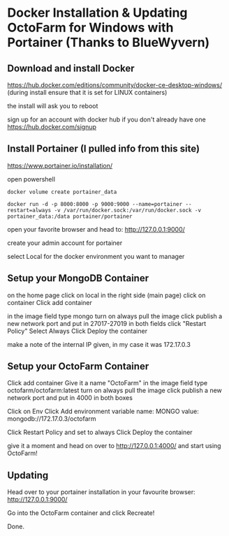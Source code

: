 # Docker Installation & Updating OctoFarm for Windows with Portainer (Thanks to BlueWyvern)
## Download and install Docker
https://hub.docker.com/editions/community/docker-ce-desktop-windows/ (during install ensure that it is set for LINUX containers)

the install will ask you to reboot

sign up for an account with docker hub if you don't already have one https://hub.docker.com/signup

## Install Portainer (I pulled info from this site)

https://www.portainer.io/installation/

open powershell

`docker volume create portainer_data`

`docker run -d -p 8000:8000 -p 9000:9000 --name=portainer --restart=always -v /var/run/docker.sock:/var/run/docker.sock -v portainer_data:/data portainer/portainer`

open your favorite browser and head to: http://127.0.0.1:9000/

create your admin account for portainer

select Local for the docker environment you want to manager

## Setup your MongoDB Container

on the home page click on local in the right side (main page) click on container Click add container

in the image field type mongo turn on always pull the image click publish a new network port and put in 27017-27019 in both fields click "Restart Policy" Select Always Click Deploy the container

make a note of the internal IP given, in my case it was 172.17.0.3

## Setup your OctoFarm Container

Click add container Give it a name "OctoFarm" in the image field type octofarm/octofarm:latest turn on always pull the image click publish a new network port and put in 4000 in both boxes

Click on Env Click Add environment variable name: MONGO value: mongodb://172.17.0.3/octofarm

Click Restart Policy and set to always Click Deploy the container

give it a moment and head on over to http://127.0.0.1:4000/ and start using OctoFarm!

## Updating

Head over to your portainer installation in your favourite browser: http://127.0.0.1:9000/

Go into the OctoFarm container and click Recreate!

Done.